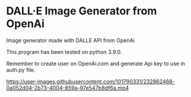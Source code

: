 # DALL·E Image Generator from OpenAi
Image generator made with DALLE API from OpenAi

This program has been tested on python 3.9.0.

Remember to create user on OpenAi.com and generate Api key to use in auth.py file.

https://user-images.githubusercontent.com/101790331/232862468-0a052d04-2b73-4004-859a-97e547b8df6a.mp4
